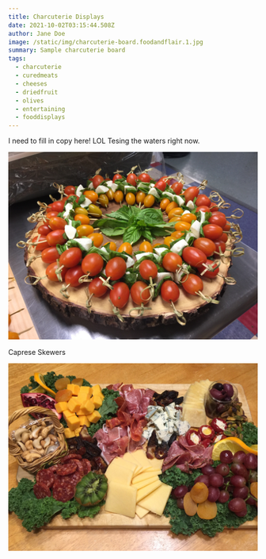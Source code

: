 ```yaml
---
title: Charcuterie Displays
date: 2021-10-02T03:15:44.508Z
author: Jane Doe
image: /static/img/charcuterie-board.foodandflair.1.jpg
summary: Sample charcuterie board
tags:
  - charcuterie
  - curedmeats
  - cheeses
  - driedfruit
  - olives
  - entertaining
  - fooddisplays
---
```

I need to fill in copy here!  LOL  Tesing the waters right now.

![](/static/img/img_7191.jpg "Image")

Caprese Skewers



![](/static/img/charcuterie-board.foodandflair.1.jpg)